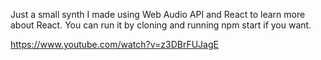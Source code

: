 Just a small synth I made using Web Audio API and React to learn more about React. You can run it by cloning and running npm start if you want.

https://www.youtube.com/watch?v=z3DBrFUJagE

